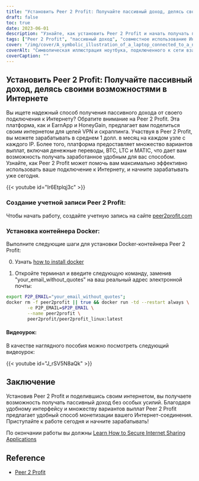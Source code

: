 ```yaml
---
title: "Установить Peer 2 Profit: Получайте пассивный доход, делясь своим Интернетом"
draft: false
toc: true
date: 2023-06-01
description: "Узнайте, как установить Peer 2 Profit и начать получать пассивный доход, предоставляя свое подключение к Интернету для целей VPN и скраппинга, со средним ежемесячным заработком 1 доллар за узел на IP."
tags: ["Peer 2 Profit", "пассивный доход", "совместное использование Интернета", "зарабатывать деньги", "VPN", "соскабливание", "зарабатывать в Интернете", "варианты выплат", "денежные переводы", "BTC", "LTC", "МАТИК", "Контейнер Docker", "руководство по установке", "подключение к Интернету", "заработок", "зарабатывать деньги", "заработок в Интернете", "монетизация интернета", "зарабатывать на дому", "совместное использование сети", "заработок в интернете", "зарабатывать на обмене", "зарабатывать без усилий", "увеличение доходов", "зарабатывать на VPN", "зарабатывать на скрапбукинге", "зарабатывать в компании Peer 2 Profit", "монетизация интернета", "получение пассивного дохода", "зарабатывать на совместном использовании сети"]
cover: "/img/cover/A_symbolic_illustration_of_a_laptop_connected_to_a_network.png"
coverAlt: "Символическая иллюстрация ноутбука, подключенного к сети взаимосвязанных узлов, представляющая концепцию совместного использования Интернета для получения пассивного дохода."
coverCaption: ""
---
```


## Установить Peer 2 Profit: Получайте пассивный доход, делясь своими возможностями в Интернете

Вы ищете надежный способ получения пассивного дохода от своего подключения к Интернету? Обратите внимание на Peer 2 Profit. Эта платформа, как и EarnApp и HoneyGain, предлагает вам поделиться своим интернетом для целей VPN и скраппинга. Участвуя в Peer 2 Profit, вы можете зарабатывать в среднем 1 долл. в месяц на каждом узле с каждого IP. Более того, платформа предоставляет множество вариантов выплат, включая денежные переводы, BTC, LTC и MATIC, что дает вам возможность получать заработанное удобным для вас способом. Узнайте, как Peer 2 Profit может помочь вам максимально эффективно использовать ваше подключение к Интернету, и начните зарабатывать уже сегодня.

{{< youtube id="Ir6Etplqj3c" >}}

### Создание учетной записи Peer 2 Profit:
Чтобы начать работу, создайте учетную запись на сайте [peer2profit.com](https://t.me/peer2profit_app_bot?start=16538445386293aa3aaec4e)

### Установка контейнера Docker:
Выполните следующие шаги для установки Docker-контейнера Peer 2 Profit:

0. Узнать [how to install docker](https://simeononsecurity.ch/other/creating-profitable-low-powered-crypto-miners/#installing-docker)

1. Откройте терминал и введите следующую команду, заменив "your_email_without_quotes" на ваш реальный адрес электронной почты:
```bash
export P2P_EMAIL="your_email_without_quotes";
docker rm -f peer2profit || true && docker run -td --restart always \
        -e P2P_EMAIL=$P2P_EMAIL \
        --name peer2profit \
        peer2profit/peer2profit_linux:latest
```

#### Видеоурок:
В качестве наглядного пособия можно посмотреть следующий видеоурок:

{{< youtube id="J_rSV5N8aQk" >}}

## Заключение
Установив Peer 2 Profit и поделившись своим интернетом, вы получаете возможность получать пассивный доход без особых усилий. Благодаря удобному интерфейсу и множеству вариантов выплат Peer 2 Profit предлагает удобный способ монетизации вашего Интернет-соединения. Приступайте к работе сегодня и начните зарабатывать!

По окончании работы вы должны [Learn How to Secure Internet Sharing Applications](https://simeononsecurity.ch/other/how-to-secure-internet-sharing-applications/)

## Reference
- [Peer 2 Profit](https://t.me/peer2profit_app_bot?start=16538445386293aa3aaec4e)
